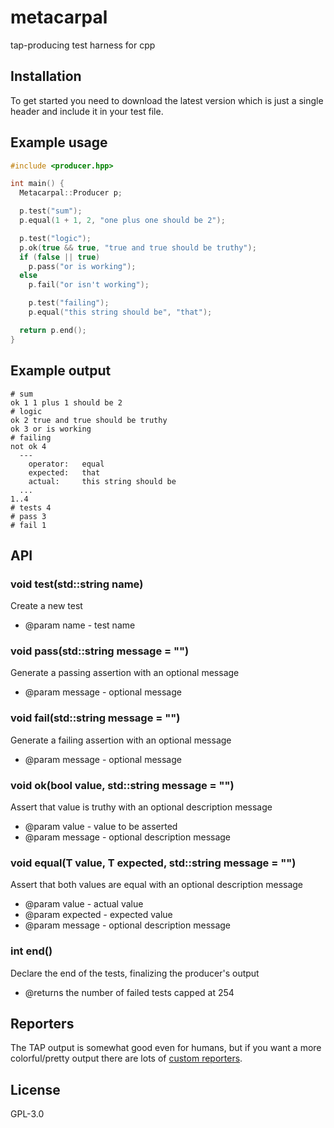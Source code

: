 # metacarpal

tap-producing test harness for cpp

## Installation

To get started you need to download the latest version which is just a single header and include it in your test file.

## Example usage

```cpp
#include <producer.hpp>

int main() {
  Metacarpal::Producer p;

  p.test("sum");
  p.equal(1 + 1, 2, "one plus one should be 2");

  p.test("logic");
  p.ok(true && true, "true and true should be truthy");
  if (false || true)
    p.pass("or is working");
  else
    p.fail("or isn't working");

	p.test("failing");
	p.equal("this string should be", "that");

  return p.end();
}
```

## Example output
```
# sum
ok 1 1 plus 1 should be 2
# logic
ok 2 true and true should be truthy
ok 3 or is working
# failing
not ok 4 
  ---
    operator:   equal
    expected:   that
    actual:     this string should be
  ...
1..4
# tests 4
# pass 3
# fail 1
```

## API

### void test(std::string name)

Create a new test

- @param name - test name

### void pass(std::string message = "")

Generate a passing assertion with an optional message

- @param message - optional message

### void fail(std::string message = "")

Generate a failing assertion with an optional message

- @param message - optional message

### void ok(bool value, std::string message = "")

Assert that value is truthy with an optional description message

- @param value - value to be asserted
- @param message - optional description message

### void equal(T value, T expected, std::string message = "")

Assert that both values are equal with an optional description message

- @param value - actual value
- @param expected - expected value
- @param message - optional description message

### int end()

Declare the end of the tests, finalizing the producer's output

- @returns the number of failed tests capped at 254

## Reporters

The TAP output is somewhat good even for humans,
but if you want a more colorful/pretty output there are lots of [custom reporters](https://github.com/sindresorhus/awesome-tap#reporters).

## License

GPL-3.0
